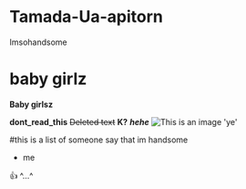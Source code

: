 # Tamada-Ua-apitorn
Imsohandsome
# baby girlz
**Baby girlsz**

**dont_read_this**
~~Deleted text~~
__K?__
***hehe***
![This is an image](https://myoctocat.com/assets/images/base-octocat.svg)
'ye'

#this is a list of someone say that im handsome
- me

:+1: ^…^

